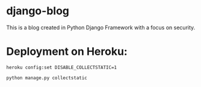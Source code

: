 # django-blog
This is a blog created in Python Django Framework with a focus on security.

# Deployment on Heroku:
```heroku config:set DISABLE_COLLECTSTATIC=1```

```python manage.py collectstatic```
